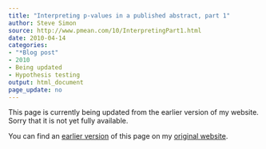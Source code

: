 ```yaml
---
title: "Interpreting p-values in a published abstract, part 1"
author: Steve Simon
source: http://www.pmean.com/10/InterpretingPart1.html
date: 2010-04-14
categories:
- "*Blog post"
- 2010
- Being updated
- Hypothesis testing
output: html_document
page_update: no
---
```


This page is currently being updated from the earlier version of my website. Sorry that it is not yet fully available.

<!---More--->

You can find an [earlier version][sim1] of this page on my [original website][sim2].

[sim1]: http://www.pmean.com/10/InterpretingPart1.html
[sim2]: http://www.pmean.com/original_site.html

